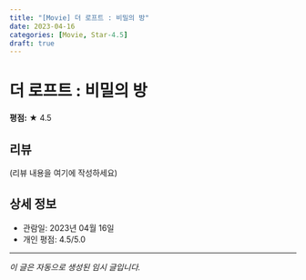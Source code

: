 ```yaml
---
title: "[Movie] 더 로프트 : 비밀의 방"
date: 2023-04-16
categories: [Movie, Star-4.5]
draft: true
---
```


# 더 로프트 : 비밀의 방

**평점:** ★ 4.5

## 리뷰

(리뷰 내용을 여기에 작성하세요)

## 상세 정보

- 관람일: 2023년 04월 16일
- 개인 평점: 4.5/5.0

---

*이 글은 자동으로 생성된 임시 글입니다.*
